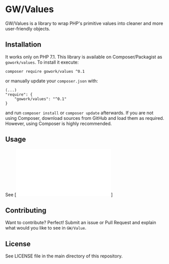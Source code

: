 # GW/Values

GW/Values is a library to wrap PHP's primitive values into cleaner and more user-friendly objects.

## Installation

It works only on PHP 7.1. This library is available on Composer/Packagist as `gowork/values`. To install it execute:
```
composer require gowork/values ^0.1
```

or manually update your `composer.json` with:
```
(...)
"require": {
    "gowork/values": "^0.1"
}
```

and run `composer install` or `composer update` afterwards. If you are not using Composer, download sources from GitHub and load them as required. However, using Composer is highly recommended.
 
## Usage

See [![here](docs/examples.md)]

## Contributing

Want to contribute? Perfect! Submit an issue or Pull Request and explain what would you like to see in `GW/Value`.

## License

See LICENSE file in the main directory of this repository.
